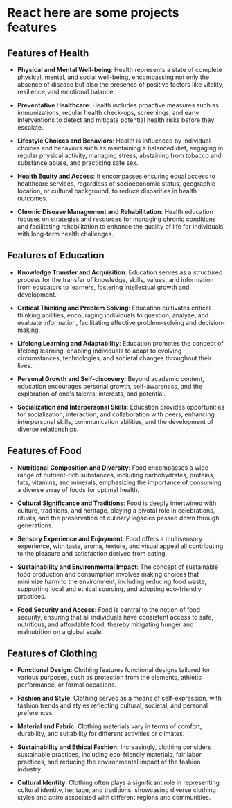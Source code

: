 # React here are some projects features

## Features of Health

- **Physical and Mental Well-being**: Health represents a state of complete physical, mental, and social well-being, encompassing not only the absence of disease but also the presence of positive factors like vitality, resilience, and emotional balance.

- **Preventative Healthcare**: Health includes proactive measures such as immunizations, regular health check-ups, screenings, and early interventions to detect and mitigate potential health risks before they escalate.

- **Lifestyle Choices and Behaviors**: Health is influenced by individual choices and behaviors such as maintaining a balanced diet, engaging in regular physical activity, managing stress, abstaining from tobacco and substance abuse, and practicing safe sex.

- **Health Equity and Access**: It encompasses ensuring equal access to healthcare services, regardless of socioeconomic status, geographic location, or cultural background, to reduce disparities in health outcomes.

- **Chronic Disease Management and Rehabilitation**: Health education focuses on strategies and resources for managing chronic conditions and facilitating rehabilitation to enhance the quality of life for individuals with long-term health challenges.

## Features of Education

- **Knowledge Transfer and Acquisition**: Education serves as a structured process for the transfer of knowledge, skills, values, and information from educators to learners, fostering intellectual growth and development.

- **Critical Thinking and Problem Solving**: Education cultivates critical thinking abilities, encouraging individuals to question, analyze, and evaluate information, facilitating effective problem-solving and decision-making.

- **Lifelong Learning and Adaptability**: Education promotes the concept of lifelong learning, enabling individuals to adapt to evolving circumstances, technologies, and societal changes throughout their lives.

- **Personal Growth and Self-discovery**: Beyond academic content, education encourages personal growth, self-awareness, and the exploration of one's talents, interests, and potential.

- **Socialization and Interpersonal Skills**: Education provides opportunities for socialization, interaction, and collaboration with peers, enhancing interpersonal skills, communication abilities, and the development of diverse relationships.

## Features of Food

- **Nutritional Composition and Diversity**: Food encompasses a wide range of nutrient-rich substances, including carbohydrates, proteins, fats, vitamins, and minerals, emphasizing the importance of consuming a diverse array of foods for optimal health.

- **Cultural Significance and Traditions**: Food is deeply intertwined with culture, traditions, and heritage, playing a pivotal role in celebrations, rituals, and the preservation of culinary legacies passed down through generations.

- **Sensory Experience and Enjoyment**: Food offers a multisensory experience, with taste, aroma, texture, and visual appeal all contributing to the pleasure and satisfaction derived from eating.

- **Sustainability and Environmental Impact**: The concept of sustainable food production and consumption involves making choices that minimize harm to the environment, including reducing food waste, supporting local and ethical sourcing, and adopting eco-friendly practices.

- **Food Security and Access**: Food is central to the notion of food security, ensuring that all individuals have consistent access to safe, nutritious, and affordable food, thereby mitigating hunger and malnutrition on a global scale.

## Features of Clothing

- **Functional Design**: Clothing features functional designs tailored for various purposes, such as protection from the elements, athletic performance, or formal occasions.

- **Fashion and Style**: Clothing serves as a means of self-expression, with fashion trends and styles reflecting cultural, societal, and personal preferences.

- **Material and Fabric**: Clothing materials vary in terms of comfort, durability, and suitability for different activities or climates.

- **Sustainability and Ethical Fashion**: Increasingly, clothing considers sustainable practices, including eco-friendly materials, fair labor practices, and reducing the environmental impact of the fashion industry.

- **Cultural Identity**: Clothing often plays a significant role in representing cultural identity, heritage, and traditions, showcasing diverse clothing styles and attire associated with different regions and communities.



